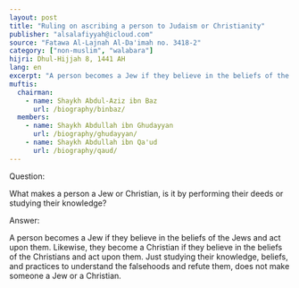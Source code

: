 ```yaml
---
layout: post
title: "Ruling on ascribing a person to Judaism or Christianity"
publisher: "alsalafiyyah@icloud.com"
source: "Fatawa Al-Lajnah Al-Da'imah no. 3418-2"
category: ["non-muslim", "walabara"]
hijri: Dhul-Hijjah 8, 1441 AH
lang: en
excerpt: "A person becomes a Jew if they believe in the beliefs of the Jews and act upon them. Likewise, they become a Christian if they believe in the beliefs of the Christians and act upon them."
muftis:
  chairman: 
    - name: Shaykh Abdul-Aziz ibn Baz
      url: /biography/binbaz/
  members: 
    - name: Shaykh Abdullah ibn Ghudayyan
      url: /biography/ghudayyan/
    - name: Shaykh Abdullah ibn Qa'ud
      url: /biography/qaud/
---
```


Question: 

What makes a person a Jew or Christian, is it by performing their deeds or studying their knowledge?

Answer:

A person becomes a Jew if they believe in the beliefs of the Jews and act upon them. Likewise, they become a Christian if they believe in the beliefs of the Christians and act upon them. Just studying their knowledge, beliefs, and practices to understand the falsehoods and refute them, does not make someone a Jew or a Christian.
